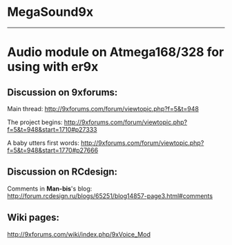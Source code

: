 # MegaSound9x #


---


# Audio module on Atmega168/328 for using with er9x #



## Discussion on 9xforums: ##
Main thread:
http://9xforums.com/forum/viewtopic.php?f=5&t=948

The project begins:
http://9xforums.com/forum/viewtopic.php?f=5&t=948&start=1710#p27333

A baby utters first words: http://9xforums.com/forum/viewtopic.php?f=5&t=948&start=1770#p27666

## Discussion on RCdesign: ##
Comments in **Man-bis**'s blog: http://forum.rcdesign.ru/blogs/65251/blog14857-page3.html#comments

## Wiki pages: ##
http://9xforums.com/wiki/index.php/9xVoice_Mod